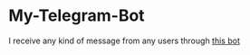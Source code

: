 # My-Telegram-Bot
I receive any kind of message from any users through [this bot](http://t.me/natiprado_bot) 
